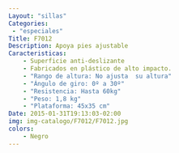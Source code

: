 ```yaml
---
Layout: "sillas"
Categories:
 - "especiales"
Title: F7012
Description: Apoya pies ajustable
Caracteristicas: 
    - Superficie anti-deslizante
    - Fabricados en plástico de alto impacto.
    - "Rango de altura: No ajusta  su altura"
    - "Ángulo de giro: 0º a 30º"
    - "Resistencia: Hasta 60kg"
    - "Peso: 1,8 kg"
    - "Plataforma: 45x35 cm"
Date: 2015-01-31T19:13:03-02:00
img: img-catalogo/F7012/F7012.jpg
colors:
    - Negro
---
```

